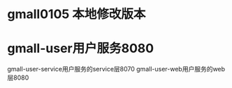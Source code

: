 # gmall0105 本地修改版本
# gmall-user用户服务8080
gmall-user-service用户服务的service层8070
gmall-user-web用户服务的web层8080